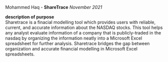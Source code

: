 Mohammed Haq - **ShareTrace** 
_November 2021_ 

**description of purpose**  
Sharetrace is a finacial modelling tool which provides users with reliable, current, and accurate information about the NASDAQ stocks. This tool helps any analyst evaluate information of a company that is publicly-traded in the nasdaq by organizing the information neatly into a Microsoft Excel spreadsheet for further analysis. Sharetrace bridges the gap between organization and accurate financial modelling in Microsoft Excel spreadsheets.
